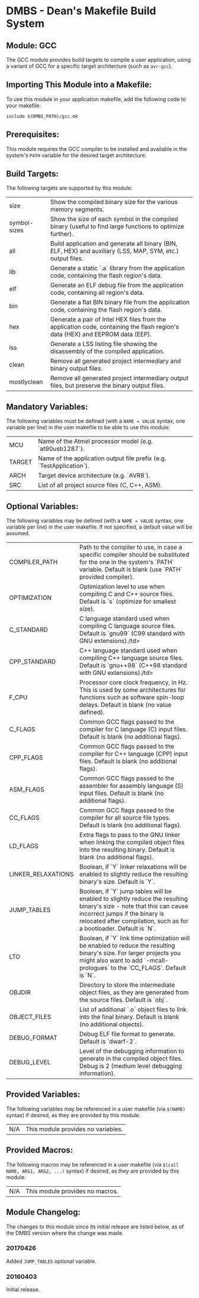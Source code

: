 DMBS - Dean's Makefile Build System
===================================


Module: GCC
-----------------

The GCC module provides build targets to compile a user application, using a
variant of GCC for a specific target architecture (such as `avr-gcc`).

## Importing This Module into a Makefile:

To use this module in your application makefile, add the following code to your
makefile:

    include $(DMBS_PATH)/gcc.mk

## Prerequisites:

This module requires the GCC compiler to be installed and available in the
system's `PATH` variable for the desired target architecture.

## Build Targets:

The following targets are supported by this module:

<table>
 <tbody>
   <tr>
    <td>size</td>
    <td>Show the compiled binary size for the various memory segments.</td>
   </tr>
   <tr>
    <td>symbol-sizes</td>
    <td>Show the size of each symbol in the compiled binary (useful to find large functions to optimize further).</td>
   </tr>
   <tr>
    <td>all</td>
    <td>Build application and generate all binary (BIN, ELF, HEX) and auxiliary (LSS, MAP, SYM, etc.) output files.</td>
   </tr>
   <tr>
    <td>lib</td>
    <td>Generate a static `.a` library from the application code, containing the flash region's data.</td>
   </tr>
   <tr>
    <td>elf</td>
    <td>Generate an ELF debug file from the application code, containing all region's data.</td>
   </tr>
   <tr>
    <td>bin</td>
    <td>Generate a flat BIN binary file from the application code, containing the flash region's data.</td>
   </tr>
   <tr>
    <td>hex</td>
    <td>Generate a pair of Intel HEX files from the application code, containing the flash region's data (HEX) and EEPROM data (EEP).</td>
   </tr>
   <tr>
    <td>lss</td>
    <td>Generate a LSS listing file showing the disassembly of the compiled application.</td>
   </tr>
   <tr>
    <td>clean</td>
    <td>Remove all generated project intermediary and binary output files.</td>
   </tr>
   <tr>
    <td>mostlyclean</td>
    <td>Remove all generated project intermediary output files, but preserve the binary output files.</td>
   </tr>
 </tbody>
</table>

## Mandatory Variables:

The following variables must be defined (with a `NAME = VALUE` syntax, one
variable per line) in the user makefile to be able to use this module:

<table>
 <tbody>
   <tr>
    <td>MCU</td>
    <td>Name of the Atmel processor model (e.g. `at90usb1287`).</td>
   </tr>
   <tr>
    <td>TARGET</td>
    <td>Name of the application output file prefix (e.g. `TestApplication`).</td>
   </tr>
   <tr>
    <td>ARCH</td>
    <td>Target device architecture (e.g. `AVR8`).</td>
   </tr>
   <tr>
     <td>SRC</td>
     <td>List of all project source files (C, C++, ASM).</td>
   </tr>
 </tbody>
</table>

## Optional Variables:

The following variables may be defined (with a `NAME = VALUE` syntax, one
variable per line) in the user makefile. If not specified, a default value will
be assumed.

<table>
 <tbody>
   <tr>
    <td>COMPILER_PATH</td>
    <td>Path to the compiler to use, in case a specific compiler should be substituted for the one in the system's `PATH` variable. Default is blank (use `PATH` provided compiler).</td>
   </tr>
   <tr>
    <td>OPTIMIZATION</td>
    <td>Optimization level to use when compiling C and C++ source files. Default is `s` (optimize for smallest size).</td>
   </tr>
   <tr>
    <td>C_STANDARD</td>
    <td>C language standard used when compiling C language source files. Default is `gnu99` (C99 standard with GNU extensions)./td>
   </tr>
   <tr>
    <td>CPP_STANDARD</td>
    <td>C++ language standard used when compiling C++ language source files. Default is `gnu++98` (C++98 standard with GNU extensions)./td>
   </tr>
   <tr>
    <td>F_CPU</td>
    <td>Processor core clock frequency, in Hz. This is used by some architectures for functions such as software spin-loop delays. Default is blank (no value defined).</td>
   </tr>
   <tr>
    <td>C_FLAGS</td>
    <td>Common GCC flags passed to the compiler for C language (C) input files. Default is blank (no additional flags).</td>
   </tr>
   <tr>
    <td>CPP_FLAGS</td>
    <td>Common GCC flags passed to the compiler for C++ language (CPP) input files. Default is blank (no additional flags).</td>
   </tr>
   <tr>
    <td>ASM_FLAGS</td>
    <td>Common GCC flags passed to the assembler for assembly language (S) input files. Default is blank (no additional flags).</td>
   </tr>
   <tr>
    <td>CC_FLAGS</td>
    <td>Common GCC flags passed to the compiler for all source file types. Default is blank (no additional flags).</td>
   </tr>
   <tr>
    <td>LD_FLAGS</td>
    <td>Extra flags to pass to the GNU linker when linking the compiled object files into the resulting binary. Default is blank (no additional flags).</td>
   </tr>
   <tr>
    <td>LINKER_RELAXATIONS</td>
    <td>Boolean, if `Y` linker relaxations will be enabled to slightly reduce the resulting binary's size. Default is `Y`.</td>
   </tr>
   <tr>
    <td>JUMP_TABLES</td>
    <td>Boolean, if `Y` jump tables will be enabled to slightly reduce the resulting binary's size - note that this can cause incorrect jumps if the binary is relocated after compilation, such as for a bootloader. Default is `N`.</td>
   </tr>
   <tr>
    <td>LTO</td>
    <td>Boolean, if `Y` link time optimization will be enabled to reduce the resulting binary's size. For larger projects you might also want to add `-mcall-prologues` to the `CC_FLAGS`. Default is `N`.</td>
   </tr>
   <tr>
    <td>OBJDIR</td>
    <td>Directory to store the intermediate object files, as they are generated from the source files. Default is `obj`.</td>
   </tr>
   <tr>
    <td>OBJECT_FILES</td>
    <td>List of additional `.o` object files to link into the final binary. Default is blank (no additional objects).</td>
   </tr>
   <tr>
    <td>DEBUG_FORMAT</td>
    <td>Debug ELF file format to generate. Default is `dwarf-2`.</td>
   </tr>
   <tr>
    <td>DEBUG_LEVEL</td>
    <td>Level of the debugging information to generate in the compiled object files. Debug is 2 (medium level debugging information).</td>
   </tr>
 </tbody>
</table>

## Provided Variables:

The following variables may be referenced in a user makefile (via `$(NAME)`
syntax) if desired, as they are provided by this module.

<table>
 <tbody>
   <tr>
    <td>N/A</td>
    <td>This module provides no variables.</td>
   </tr>
 </tbody>
</table>

## Provided Macros:

The following macros may be referenced in a user makefile (via
`$(call NAME, ARG1, ARG2, ...)` syntax) if desired, as they are provided by
this module.

<table>
 <tbody>
   <tr>
    <td>N/A</td>
    <td>This module provides no macros.</td>
   </tr>
 </tbody>
</table>

## Module Changelog:

The changes to this module since its initial release are listed below, as of the
DMBS version where the change was made.

### 20170426
Added `JUMP_TABLES` optional variable.

### 20160403
Initial release.
